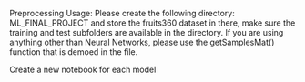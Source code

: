 Preprocessing Usage: 
Please create the following directory: ML_FINAL_PROJECT and store the fruits360 dataset in there, make sure the training and test subfolders are available in the directory. 
If you are using anything other than Neural Networks, please use the getSamplesMat() function that is demoed in the file. 

Create a new notebook for each model
